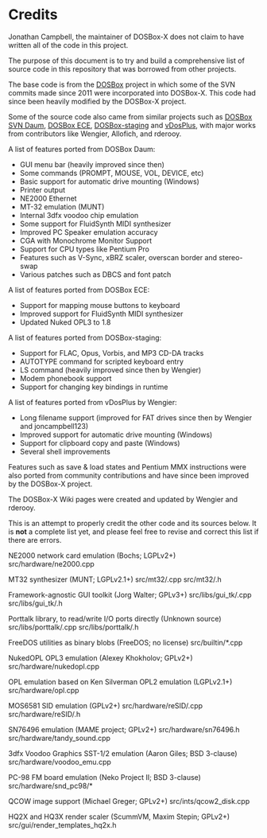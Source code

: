 Credits
=======

Jonathan Campbell, the maintainer of DOSBox-X does not claim to have written all of the code in this project.

The purpose of this document is to try and build a comprehensive list of source code in this repository that was borrowed from other projects.

The base code is from the [DOSBox](https://www.dosbox.com) project in which some of the SVN commits made since 2011 were incorporated into DOSBox-X. This code had since been heavily modified by the DOSBox-X project.

Some of the source code also came from similar projects such as [DOSBox SVN Daum](http://ykhwong.x-y.net), [DOSBox ECE](https://dosboxece.yesterplay.net/), [DOSBox-staging](https://dosbox-staging.github.io/) and [vDosPlus](http://www.vdosplus.org/), with major works from contributors like Wengier, Allofich, and rderooy.

A list of features ported from DOSBox Daum:

* GUI menu bar (heavily improved since then)
* Some commands (PROMPT, MOUSE, VOL, DEVICE, etc)
* Basic support for automatic drive mounting (Windows)
* Printer output
* NE2000 Ethernet
* MT-32 emulation (MUNT)
* Internal 3dfx voodoo chip emulation
* Some support for FluidSynth MIDI synthesizer
* Improved PC Speaker emulation accuracy
* CGA with Monochrome Monitor Support
* Support for CPU types like Pentium Pro
* Features such as V-Sync, xBRZ scaler, overscan border and stereo-swap
* Various patches such as DBCS and font patch

A list of features ported from DOSBox ECE:

* Support for mapping mouse buttons to keyboard
* Improved support for FluidSynth MIDI synthesizer
* Updated Nuked OPL3 to 1.8

A list of features ported from DOSBox-staging:

* Support for FLAC, Opus, Vorbis, and MP3 CD-DA tracks
* AUTOTYPE command for scripted keyboard entry
* LS command (heavily improved since then by Wengier)
* Modem phonebook support
* Support for changing key bindings in runtime

A list of features ported from vDosPlus by Wengier:

* Long filename support (improved for FAT drives since then by Wengier and joncampbell123)
* Improved support for automatic drive mounting (Windows)
* Support for clipboard copy and paste (Windows)
* Several shell improvements

Features such as save & load states and Pentium MMX instructions were also ported from community contributions and have since been improved by the DOSBox-X project.

The DOSBox-X Wiki pages were created and updated by Wengier and rderooy. 

This is an attempt to properly credit the other code and its sources below. It is **not** a complete list yet, and please feel free to revise and correct this list if there are errors.

NE2000 network card emulation (Bochs; LGPLv2+) src/hardware/ne2000.cpp

MT32 synthesizer (MUNT; LGPLv2.1+) src/mt32/.cpp src/mt32/.h

Framework-agnostic GUI toolkit (Jorg Walter; GPLv3+) src/libs/gui_tk/.cpp src/libs/gui_tk/.h

Porttalk library, to read/write I/O ports directly (Unknown source) src/libs/porttalk/.cpp src/libs/porttalk/.h

FreeDOS utilities as binary blobs (FreeDOS; no license) src/builtin/*.cpp

NukedOPL OPL3 emulation (Alexey Khokholov; GPLv2+) src/hardware/nukedopl.cpp

OPL emulation based on Ken Silverman OPL2 emulation (LGPLv2.1+) src/hardware/opl.cpp

MOS6581 SID emulation (GPLv2+) src/hardware/reSID/.cpp src/hardware/reSID/.h

SN76496 emulation (MAME project; GPLv2+) src/hardware/sn76496.h src/hardware/tandy_sound.cpp

3dfx Voodoo Graphics SST-1/2 emulation (Aaron Giles; BSD 3-clause) src/hardware/voodoo_emu.cpp

PC-98 FM board emulation (Neko Project II; BSD 3-clause) src/hardware/snd_pc98/*

QCOW image support (Michael Greger; GPLv2+) src/ints/qcow2_disk.cpp

HQ2X and HQ3X render scaler (ScummVM, Maxim Stepin; GPLv2+) src/gui/render_templates_hq2x.h
